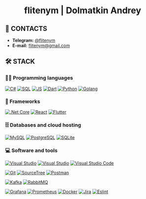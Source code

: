 <h1 align="center">flitenym | Dolmatkin Andrey</h1>

## 💬 CONTACTS

+ **Telegram:** [@flitenym](https://t.me/flitenym)
+ **E-mail:** [flitenym@gmail.com](mailto:flitenym@gmail.com)

## 🛠️ STACK

### 👨‍💻 Programming languages

<p>
    <a href="https://github.com/search?q=language%3Acsharp"><img alt="C#" src="https://custom-icon-badges.herokuapp.com/badge/C%23-68217A.svg?logo=cs2&logoColor=white"></a>
    <a href="https://github.com/search?q=language%3Asql"><img alt="SQL" src="https://custom-icon-badges.herokuapp.com/badge/SQL-025E8C.svg?logo=sql&logoColor=white"></a>
    <a href="https://github.com/search?q=language%3Ats"><img alt="JS" src="https://custom-icon-badges.herokuapp.com/badge/TypeScript-007ACC.svg?logo=typescript&logoColor=white"></a>
    <a href="https://github.com/search?q=language%3Adart"><img alt="Dart" src="https://img.shields.io/badge/Dart-15A6C4.svg?logo=dart&logoColor=white"></a>
    <a href="https://github.com/search?q=language%3Apython"><img alt="Python" src="https://img.shields.io/badge/Python-14354C.svg?logo=python&logoColor=white"></a>
    <a href="https://github.com/search?q=language%3Agolang"><img alt="Golang" src="https://img.shields.io/badge/Go-00ADD8.svg?logo=golang&logoColor=white"></a>
</p>

### 🧰 Frameworks

<p>
    <a href="https://github.com/search?q=dotnet"><img alt=".Net Core" src="https://img.shields.io/badge/.NET-512BD4?logo=.net&logoColor=white"></a>
    <a href="https://github.com/search?q=react"><img alt="React" src="https://img.shields.io/badge/React-20232A.svg?logo=react&logoColor=white"></a>
    <a href="https://github.com/search?q=flutter"><img alt="Flutter" src="https://img.shields.io/badge/Flutter-02569B.svg?logo=flutter&logoColor=white"></a></a>
</p>

### 🗄️ Databases and cloud hosting

<p>
    <a href="https://github.com/search?q=mysql"><img alt="MySQL" src="https://img.shields.io/badge/MySQL-00f.svg?logo=mysql&logoColor=white"></a>
    <a href="https://github.com/search?q=postgresql"><img alt="PostgreSQL" src ="https://img.shields.io/badge/PostgreSQL-316192.svg?logo=postgresql&logoColor=white"></a>
    <a href="https://github.com/search?q=sqlite"><img alt="SQLite" src ="https://img.shields.io/badge/SQLite-07405e.svg?logo=sqlite&logoColor=white"></a>
</p>

### 💻 Software and tools

<p>
    <a href="https://github.com/search?q=vs"><img alt="Visual Studio" src="https://img.shields.io/badge/Visual%20Studio-5C2D91.svg?logo=visual-studio&logoColor=white"></a>
    <a href="https://github.com/search?q=rider"><img alt="Visual Studio" src="https://img.shields.io/badge/Rider-000000.svg?logo=visual-studio&logoColor=white"></a>
    <a href="https://github.com/search?q=vscode"><img alt="Visual Studio Code" src="https://img.shields.io/badge/Visual%20Studio%20Code-0078d7.svg?logo=visual-studio-code&logoColor=white"></a>
</p>
<p>
    <a href="https://github.com/search?q=git"><img alt="Git" src="https://img.shields.io/badge/Git-F05033.svg?logo=git&logoColor=white"></a>
    <a href="https://github.com/search?q=sourcetree"><img alt="SourceTree" src="https://img.shields.io/badge/SourceTree-0081CB.svg?logo=sourcetree&logoColor=white"></a>
    <a href="https://github.com/search?q=postman"><img alt="Postman" src="https://img.shields.io/badge/Postman-FF6C37?.svglogo=postman&logoColor=white"></a>
</p>
<p>
    <a href="https://github.com/search?q=kafka"><img alt="Kafka" src="https://img.shields.io/badge/Apache_Kafka-231F20.svg?logo=kafka&logoColor=white"></a>
    <a href="https://github.com/search?q=rabbitmq"><img alt="RabbitMQ" src="https://img.shields.io/badge/rabbitmq-%23FF6600.svg?logo=rabbitmq&logoColor=white"></a>
</p>
<p>    
    <a href="https://github.com/search?q=grafana"><img alt="Grafana" src="https://img.shields.io/badge/Grafana-F2F4F9.svg?logo=grafana&logoColor=grey"></a>
    <a href="https://github.com/search?q=prometheus"><img alt="Prometheus" src="https://img.shields.io/badge/Prometheus-000000.svg?logo=prometheus&logoColor=grey"></a>
    <a href="https://github.com/search?q=docker"><img alt="Docker" src="https://img.shields.io/badge/Docker-2CA5E0.svg?logo=docker&logoColor=white"></a>
    <a href="https://github.com/search?q=jira"><img alt="Jira" src="https://img.shields.io/badge/Jira-0052CC.svg?logo=jira&logoColor=white"></a>
    <a href="https://github.com/search?q=eslint"><img alt="Eslint" src="https://img.shields.io/badge/eslint-3A33D1.svg?logo=eslint&logoColor=white"></a>
</p>
